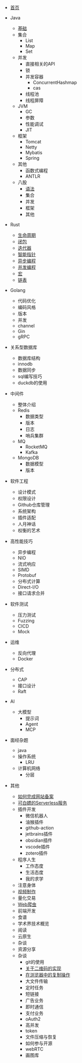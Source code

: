 * [首页](/)
* Java
    * [基础](java/基础.md)
    * 集合
        * List
        * Map
        * Set
    * 并发
        * 直接相关的API
        * 锁
        * 并发容器
            * ConcurrentHashmap
            * cas
        * 线程池
        * 线程屏障
    * JVM
        * GC
        * 参数
        * 性能调试
        * JIT
    * 框架
        * Tomcat
        * Netty
        * Mybatis
        * Spring
    * 其他
        * 函数式编程
        * ANTLR
    * 八股
        * [语法](java/八股/语法.md)
        * 集合
        * 并发
        * 框架
        * 其他

* Rust
    * [生命周期](rust/生命周期.md)
    * [闭包](rust/闭包.md)
    * [迭代器](rust/迭代器.md)
    * [智能指针](rust/智能指针.md)
    * [异步编程](rust/异步编程.md)
    * [并发编程](rust/并发编程.md)
    * [宏](rust/宏.md)
    * [链表](rust/链表.md)

* Golang
    * 代码优化
    * 编码风格
    * 版本
    * 并发
    * channel
    * Gin
    * gRPC

* 关系型数据库
    * 数据库结构
    * innodb
    * 数据同步
    * sql编写技巧
    * duckdb的使用

* 中间件
    * 整体介绍
    * Redis
        * 数据类型
        * 版本
        * 日志
        * 哨兵集群
    * MQ
        * RocketMQ
        * Kafka
    * MongoDB
        * 数据模型
        * 版本


* 软件工程
    * 设计模式
    * 权限设计
    * Github仓库管理
    * 系统架构
    * 插件适配
    * 人月神话
    * 权衡的艺术

* 高性能技巧
    * 异步编程
    * NIO
    * 流式响应
    * SIMD
    * Protobuf
    * 分布式计算
    * Direct-I/O
    * 接口请求合并

* 软件测试
    * 压力测试
    * Fuzzing
    * CICD
    * Mock

* 运维
    * 反向代理
    * Docker

* 分布式
    * CAP
    * 接口设计
    * Raft

* AI
    * 大模型
        * 提示词
        * Agent
        * MCP

* 面经杂题
    * java
    * 操作系统
        * LRU
    * 计算机网络
        * 分层

* 其他
    * [如何完成网站备案](其他/如何完成网站备案.md)
    * [可白嫖的Serverless服务](其他/可白嫖的Serverless服务.md)
    * 插件开发
        * 微信机器人
        * 油猴插件
        * github-action
        * jetbrains插件
        * obsidian插件
        * vscode插件
        * zotero插件
    * 程序人生
        * 工作态度
        * 生活态度
        * 我的求学
    * 注意身体
    * [视频制作](其他/视频制作.md)
    * 量化交易
    * [Web爬虫](其他/Web爬虫.md)
    * 前端开发
    * 食谱
    * 学术界技术概览
    * 阅读
    * 云原生
    * 杂谈
    * 资源分享
    * 杂谈
        * git的使用
        * [关于二维码的实现](其他/杂技/关于二维码的实现.md)
        * [在浏览器中的复制操作](其他/杂技/在浏览器中的复制操作.md)
        * 大文件传输
        * 定时任务
        * 短链接
        * 广告业务
        * 即时通信
        * 支付业务
        * oAuth2
        * 高并发
        * token
        * 文件压缩与恢复
        * 如何参与开源
        * webRTC
        * 画图库